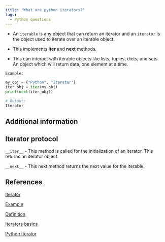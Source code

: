 ```yaml
---
title: "What are python iterators?"
tags:
  - Python questions
---
```


* An `iterable` is any object that can return an iterator and an `iterator` is the object used to iterate over an iterable object.

* This implements __iter__ and __next__ methods.

* This can interact with iterable objects like lists, tuples, dicts, and sets. An object which will return data, one element at a time.

`Example:`

```python
my_obj = {"Python", "Iterator"}
iter_obj = iter(my_obj)
print(next(iter_obj))

# Output:
Iterator
```

## Additional information

## Iterator protocol

`__iter__` - This method  is called for the initialization of an iterator. This returns an iterator object.

`__next__` - This next method returns the next value for the iterable.

## References

[Iterator](https://www.pythontutorial.net/advanced-python/python-iterators/)

[Example](https://www.edureka.co/blog/python-iterator)

[Definition](https://blog.avenuecode.com/containers-iterables-iterators-and-generators)

[Iterators basics](https://www.geeksforgeeks.org/iterators-in-python/)

[Python Iterator](https://www.programiz.com/python-programming/iterator)
